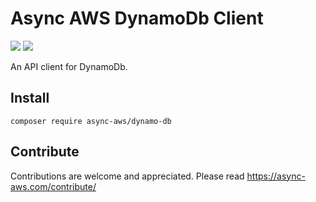 # Async AWS DynamoDb Client

![](https://github.com/async-aws/dynamo-db/workflows/Tests/badge.svg?branch=master)
![](https://github.com/async-aws/dynamo-db/workflows/BC%20Check/badge.svg?branch=master)

An API client for DynamoDb.

## Install

```cli
composer require async-aws/dynamo-db
```

## Contribute

Contributions are welcome and appreciated. Please read https://async-aws.com/contribute/
